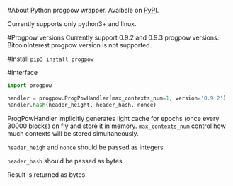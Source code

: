 #About
Python progpow wrapper. Avaibale on [PyPI](https://pypi.org/project/progpow).

Currently supports only python3+ and linux.

#Progpow versions 
Currently support 0.9.2 and 0.9.3 progpow versions. BitcoinInterest progpow version is not supported.

#Install
`pip3 install progpow`

#Interface 
```python
import progpow

handler = progpow.ProgPowHandler(max_contexts_num=1, version='0.9.2')
handler.hash(header_height, header_hash, nonce)
```

ProgPowHandler implicitly generates light cache for epochs (once every 30000 blocks) on fly and store it in memory. `max_contexts_num` control how much contexts will be stored simultaneously.

`header_heigh` and `nonce` should be passed as integers

`header_hash` should be passed as bytes

Result is returned as bytes.
